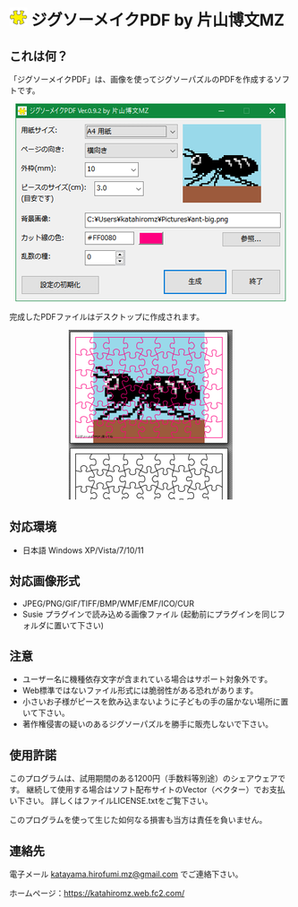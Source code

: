 ﻿# ![](img/icon.png) ジグソーメイクPDF by 片山博文MZ

## これは何？

「ジグソーメイクPDF」は、画像を使ってジグソーパズルのPDFを作成するソフトです。

<p align="center">
	<img src="img/screenshot.png" alt="[スクリーンショット]" />
</p>

完成したPDFファイルはデスクトップに作成されます。

<p align="center">
	<img src="img/screenshot2.png" alt="[スクリーンショット]" />
</p>

## 対応環境

- 日本語 Windows XP/Vista/7/10/11

## 対応画像形式

- JPEG/PNG/GIF/TIFF/BMP/WMF/EMF/ICO/CUR
- Susie プラグインで読み込める画像ファイル (起動前にプラグインを同じフォルダに置いて下さい)

## 注意

- ユーザー名に機種依存文字が含まれている場合はサポート対象外です。
- Web標準ではないファイル形式には脆弱性がある恐れがあります。
- 小さいお子様がピースを飲み込まないように子どもの手の届かない場所に置いて下さい。
- 著作権侵害の疑いのあるジグソーパズルを勝手に販売しないで下さい。

## 使用許諾

このプログラムは、試用期間のある1200円（手数料等別途）のシェアウェアです。
継続して使用する場合はソフト配布サイトのVector（ベクター）でお支払い下さい。
詳しくはファイルLICENSE.txtをご覧下さい。

このプログラムを使って生じた如何なる損害も当方は責任を負いません。

## 連絡先

電子メール katayama.hirofumi.mz@gmail.com でご連絡下さい。

ホームページ：https://katahiromz.web.fc2.com/
